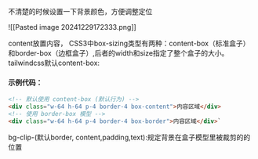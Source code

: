 不清楚的时候设置一下背景颜色，方便调整定位

![[Pasted image 20241229172333.png]]

content放置内容，
CSS3中box-sizing类型有两种：content-box（标准盒子）和border-box（边框盒子）,后者的width和size指定了整个盒子的大小。
tailwindcss默认content-box:
#### 示例代码：

```html
<!-- 默认使用 content-box (默认行为) --> 
<div class="w-64 h-64 p-4 border-4 box-content">内容区域</div>  
<!-- 使用 border-box 模型 --> 
<div class="w-64 h-64 p-4 border-4 box-border">内容区域</div>`
```

bg-clip-(默认border, content,padding,text):规定背景在盒子模型里被裁剪的的位置

